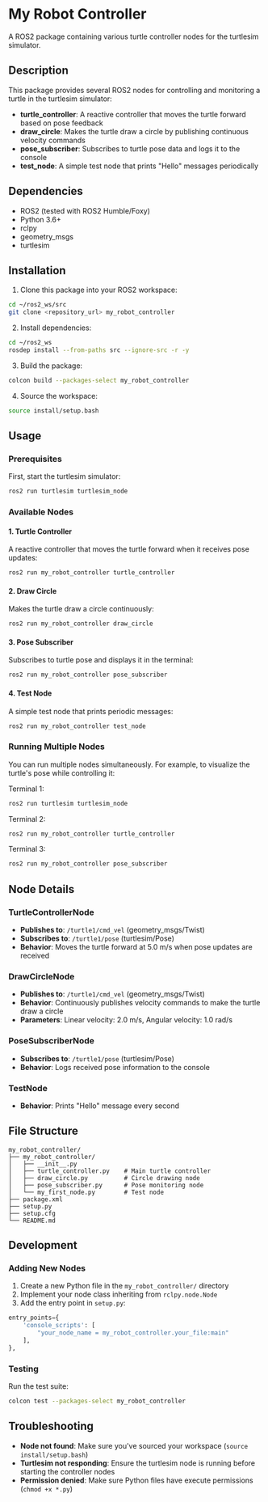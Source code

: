 # My Robot Controller

A ROS2 package containing various turtle controller nodes for the turtlesim simulator.

## Description

This package provides several ROS2 nodes for controlling and monitoring a turtle in the turtlesim simulator:

- **turtle_controller**: A reactive controller that moves the turtle forward based on pose feedback
- **draw_circle**: Makes the turtle draw a circle by publishing continuous velocity commands
- **pose_subscriber**: Subscribes to turtle pose data and logs it to the console
- **test_node**: A simple test node that prints "Hello" messages periodically

## Dependencies

- ROS2 (tested with ROS2 Humble/Foxy)
- Python 3.6+
- rclpy
- geometry_msgs
- turtlesim

## Installation

1. Clone this package into your ROS2 workspace:

```bash
cd ~/ros2_ws/src
git clone <repository_url> my_robot_controller
```

2. Install dependencies:

```bash
cd ~/ros2_ws
rosdep install --from-paths src --ignore-src -r -y
```

3. Build the package:

```bash
colcon build --packages-select my_robot_controller
```

4. Source the workspace:

```bash
source install/setup.bash
```

## Usage

### Prerequisites

First, start the turtlesim simulator:

```bash
ros2 run turtlesim turtlesim_node
```

### Available Nodes

#### 1. Turtle Controller

A reactive controller that moves the turtle forward when it receives pose updates:

```bash
ros2 run my_robot_controller turtle_controller
```

#### 2. Draw Circle

Makes the turtle draw a circle continuously:

```bash
ros2 run my_robot_controller draw_circle
```

#### 3. Pose Subscriber

Subscribes to turtle pose and displays it in the terminal:

```bash
ros2 run my_robot_controller pose_subscriber
```

#### 4. Test Node

A simple test node that prints periodic messages:

```bash
ros2 run my_robot_controller test_node
```

### Running Multiple Nodes

You can run multiple nodes simultaneously. For example, to visualize the turtle's pose while controlling it:

Terminal 1:

```bash
ros2 run turtlesim turtlesim_node
```

Terminal 2:

```bash
ros2 run my_robot_controller turtle_controller
```

Terminal 3:

```bash
ros2 run my_robot_controller pose_subscriber
```

## Node Details

### TurtleControllerNode

- **Publishes to**: `/turtle1/cmd_vel` (geometry_msgs/Twist)
- **Subscribes to**: `/turtle1/pose` (turtlesim/Pose)
- **Behavior**: Moves the turtle forward at 5.0 m/s when pose updates are received

### DrawCircleNode

- **Publishes to**: `/turtle1/cmd_vel` (geometry_msgs/Twist)
- **Behavior**: Continuously publishes velocity commands to make the turtle draw a circle
- **Parameters**: Linear velocity: 2.0 m/s, Angular velocity: 1.0 rad/s

### PoseSubscriberNode

- **Subscribes to**: `/turtle1/pose` (turtlesim/Pose)
- **Behavior**: Logs received pose information to the console

### TestNode

- **Behavior**: Prints "Hello" message every second

## File Structure

```text
my_robot_controller/
├── my_robot_controller/
│   ├── __init__.py
│   ├── turtle_controller.py    # Main turtle controller
│   ├── draw_circle.py          # Circle drawing node
│   ├── pose_subscriber.py      # Pose monitoring node
│   └── my_first_node.py        # Test node
├── package.xml
├── setup.py
├── setup.cfg
└── README.md
```

## Development

### Adding New Nodes

1. Create a new Python file in the `my_robot_controller/` directory
2. Implement your node class inheriting from `rclpy.node.Node`
3. Add the entry point in `setup.py`:

```python
entry_points={
    'console_scripts': [
        "your_node_name = my_robot_controller.your_file:main"
    ],
},
```

### Testing

Run the test suite:

```bash
colcon test --packages-select my_robot_controller
```

## Troubleshooting

- **Node not found**: Make sure you've sourced your workspace (`source install/setup.bash`)
- **Turtlesim not responding**: Ensure the turtlesim node is running before starting the controller nodes
- **Permission denied**: Make sure Python files have execute permissions (`chmod +x *.py`)
